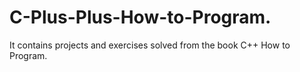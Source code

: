 # C-Plus-Plus-How-to-Program.
It contains projects and exercises solved from the book C++ How to Program.
